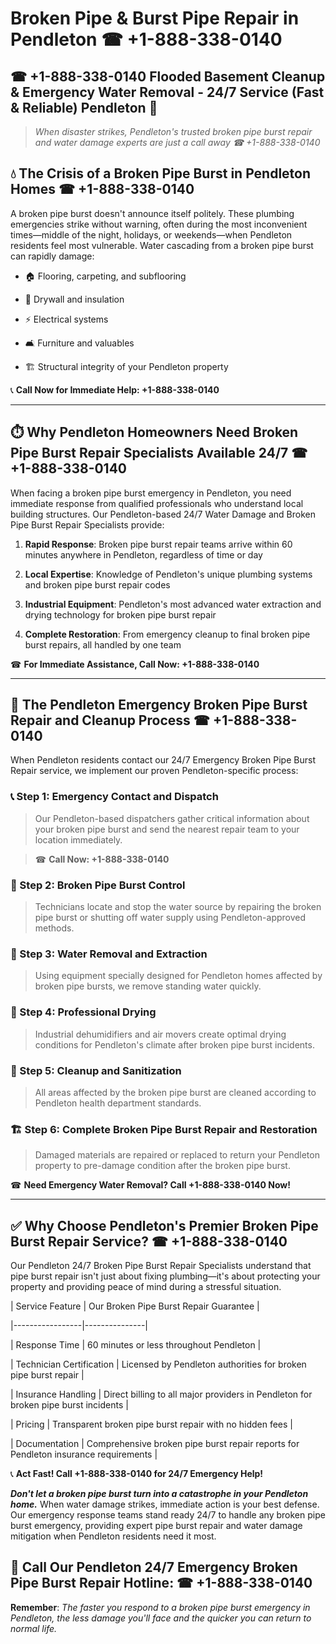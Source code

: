 # Broken Pipe & Burst Pipe Repair in Pendleton ☎ +1-888-338-0140  
## ☎ +1-888-338-0140 Flooded Basement Cleanup & Emergency Water Removal - 24/7 Service (Fast & Reliable) Pendleton 🚨  

> *When disaster strikes, Pendleton's trusted broken pipe burst repair and water damage experts are just a call away ☎ +1-888-338-0140*  

## 💧 The Crisis of a Broken Pipe Burst in Pendleton Homes ☎ +1-888-338-0140  

A broken pipe burst doesn't announce itself politely. These plumbing emergencies strike without warning, often during the most inconvenient times—middle of the night, holidays, or weekends—when Pendleton residents feel most vulnerable. Water cascading from a broken pipe burst can rapidly damage:  

* 🏠 Flooring, carpeting, and subflooring  
* 🧱 Drywall and insulation  
* ⚡ Electrical systems  
* 🛋️ Furniture and valuables  
* 🏗️ Structural integrity of your Pendleton property  

📞 **Call Now for Immediate Help: +1-888-338-0140**  

---  

## ⏱️ Why Pendleton Homeowners Need Broken Pipe Burst Repair Specialists Available 24/7 ☎ +1-888-338-0140  

When facing a broken pipe burst emergency in Pendleton, you need immediate response from qualified professionals who understand local building structures. Our Pendleton-based 24/7 Water Damage and Broken Pipe Burst Repair Specialists provide:  

1. **Rapid Response**: Broken pipe burst repair teams arrive within 60 minutes anywhere in Pendleton, regardless of time or day  
2. **Local Expertise**: Knowledge of Pendleton's unique plumbing systems and broken pipe burst repair codes  
3. **Industrial Equipment**: Pendleton's most advanced water extraction and drying technology for broken pipe burst repair  
4. **Complete Restoration**: From emergency cleanup to final broken pipe burst repairs, all handled by one team  

☎ **For Immediate Assistance, Call Now: +1-888-338-0140**  

---  

## 🔧 The Pendleton Emergency Broken Pipe Burst Repair and Cleanup Process ☎ +1-888-338-0140  

When Pendleton residents contact our 24/7 Emergency Broken Pipe Burst Repair service, we implement our proven Pendleton-specific process:  

### 📞 Step 1: Emergency Contact and Dispatch  
> Our Pendleton-based dispatchers gather critical information about your broken pipe burst and send the nearest repair team to your location immediately.  
> ☎ **Call Now: +1-888-338-0140**  

### 🚿 Step 2: Broken Pipe Burst Control  
> Technicians locate and stop the water source by repairing the broken pipe burst or shutting off water supply using Pendleton-approved methods.  

### 🌊 Step 3: Water Removal and Extraction  
> Using equipment specially designed for Pendleton homes affected by broken pipe bursts, we remove standing water quickly.  

### 💨 Step 4: Professional Drying  
> Industrial dehumidifiers and air movers create optimal drying conditions for Pendleton's climate after broken pipe burst incidents.  

### 🧼 Step 5: Cleanup and Sanitization  
> All areas affected by the broken pipe burst are cleaned according to Pendleton health department standards.  

### 🏗️ Step 6: Complete Broken Pipe Burst Repair and Restoration  
> Damaged materials are repaired or replaced to return your Pendleton property to pre-damage condition after the broken pipe burst.  

☎ **Need Emergency Water Removal? Call +1-888-338-0140 Now!**  

---  

## ✅ Why Choose Pendleton's Premier Broken Pipe Burst Repair Service? ☎ +1-888-338-0140  

Our Pendleton 24/7 Broken Pipe Burst Repair Specialists understand that pipe burst repair isn't just about fixing plumbing—it's about protecting your property and providing peace of mind during a stressful situation.  

| Service Feature | Our Broken Pipe Burst Repair Guarantee |  
|-----------------|---------------|  
| Response Time | 60 minutes or less throughout Pendleton |  
| Technician Certification | Licensed by Pendleton authorities for broken pipe burst repair |  
| Insurance Handling | Direct billing to all major providers in Pendleton for broken pipe burst incidents |  
| Pricing | Transparent broken pipe burst repair with no hidden fees |  
| Documentation | Comprehensive broken pipe burst repair reports for Pendleton insurance requirements |  

📞 **Act Fast! Call +1-888-338-0140 for 24/7 Emergency Help!**  

***Don't let a broken pipe burst turn into a catastrophe in your Pendleton home.*** When water damage strikes, immediate action is your best defense. Our emergency response teams stand ready 24/7 to handle any broken pipe burst emergency, providing expert pipe burst repair and water damage mitigation when Pendleton residents need it most.  

## 📱 Call Our Pendleton 24/7 Emergency Broken Pipe Burst Repair Hotline: ☎ +1-888-338-0140  

**Remember**: *The faster you respond to a broken pipe burst emergency in Pendleton, the less damage you'll face and the quicker you can return to normal life.*
